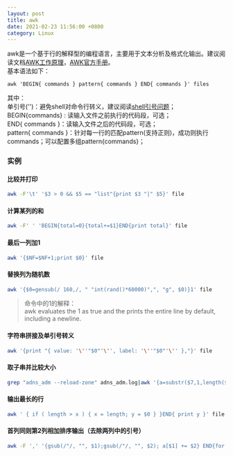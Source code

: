 ```yaml
---
layout: post
title: awk
date: 2021-02-23 11:56:00 +0800
category: Linux
---
```

awk是一个基于行的解释型的编程语言，主要用于文本分析及格式化输出。建议阅读文档[AWK工作原理](https://www.runoob.com/w3cnote/awk-work-principle.html)，[AWK官方手册](http://www.gnu.org/software/gawk/manual/gawk.html)。
<br/>基本语法如下：<br/>
```
awk 'BEGIN{ commands } pattern{ commands } END{ commands }' files
```
其中：<br/>
单引号('')：避免shell对命令行转义，建议阅读[shell引号问题](http://www.gnu.org/software/gawk/manual/gawk.html#Quoting)；<br/>
BEGIN{commands} : 读输入文件之前执行的代码段，可选；<br/>
END{ commands }：读输入文件之后的代码段，可选；<br/>
pattern{ commands }：针对每一行的匹配pattern(支持正则)，成功则执行commands；可以配置多组pattern{commands}；<br/>
### 实例
#### 比较并打印
```bash
awk -F'\t' '$3 > 0 && $5 == "list"{print $3 "|" $5}' file
```
#### 计算某列的和
```bash
awk -F' ' 'BEGIN{total=0}{total+=$1}END{print total}' file
```
#### 最后一列加1
```bash
awk '{$NF=$NF+1;print $0}' file
```
#### 替换列为随机数
```bash
awk '{$0=gensub(/ 160,/, " "int(rand()*60000)",", "g", $0)}1' file 
```
>命令中的1的解释：<br/>
awk evaluates the 1 as true and the prints the entire line by default, including a newline.

#### 字符串拼接及单引号转义
```bash
awk '{print "{ value: '\''"$0"'\'', label: '\''"$0"'\'' },"}' file
```
#### 取子串并比较大小
```bash
grep "adns_adm --reload-zone" adns_adm.log|awk '{a=substr($7,1,length($7)-2); if(a-1000>0) print $0}'
```
#### 输出最长的行
```bash
awk ' { if ( length > x ) { x = length; y = $0 } }END{ print y }' file
```
#### 首列同则第2列相加排序输出（去除两列中的引号）
```bash
awk -F ',' '{gsub(/"/, "", $1);gsub(/"/, "", $2); a[$1] += $2} END{for (i in a) print i, a[i]}' file|sort -k 2,2
```